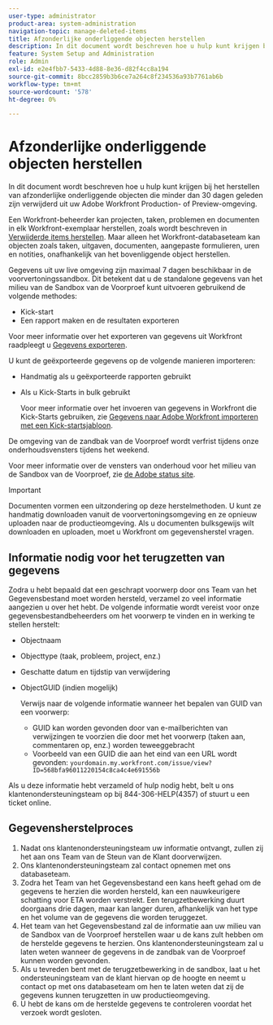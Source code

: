 ```yaml
---
user-type: administrator
product-area: system-administration
navigation-topic: manage-deleted-items
title: Afzonderlijke onderliggende objecten herstellen
description: In dit document wordt beschreven hoe u hulp kunt krijgen bij het herstellen van afzonderlijke onderliggende objecten die minder dan 30 dagen geleden zijn verwijderd uit uw Adobe Workfront Production- of Preview-omgeving.
feature: System Setup and Administration
role: Admin
exl-id: e2e4fbb7-5433-4d88-8e36-d82f4cc8a194
source-git-commit: 8bcc2859b3b6ce7a264c8f234536a93b7761ab6b
workflow-type: tm+mt
source-wordcount: '578'
ht-degree: 0%

---
```


# Afzonderlijke onderliggende objecten herstellen

In dit document wordt beschreven hoe u hulp kunt krijgen bij het herstellen van afzonderlijke onderliggende objecten die minder dan 30 dagen geleden zijn verwijderd uit uw Adobe Workfront Production- of Preview-omgeving.

Een Workfront-beheerder kan projecten, taken, problemen en documenten in elk Workfront-exemplaar herstellen, zoals wordt beschreven in [Verwijderde items herstellen](../../../administration-and-setup/manage-workfront/manage-deleted-items/restore-deleted-items.md). Maar alleen het Workfront-databaseteam kan objecten zoals taken, uitgaven, documenten, aangepaste formulieren, uren en notities, onafhankelijk van het bovenliggende object herstellen.

Gegevens uit uw live omgeving zijn maximaal 7 dagen beschikbaar in de voorvertoningssandbox. Dit betekent dat u de standalone gegevens van het milieu van de Sandbox van de Voorproef kunt uitvoeren gebruikend de volgende methodes:

* Kick-start
* Een rapport maken en de resultaten exporteren

Voor meer informatie over het exporteren van gegevens uit Workfront raadpleegt u [Gegevens exporteren](../../../reports-and-dashboards/reports/creating-and-managing-reports/export-data.md).

U kunt de geëxporteerde gegevens op de volgende manieren importeren:

* Handmatig als u geëxporteerde rapporten gebruikt
* Als u Kick-Starts in bulk gebruikt

   Voor meer informatie over het invoeren van gegevens in Workfront die Kick-Starts gebruiken, zie [Gegevens naar Adobe Workfront importeren met een Kick-startsjabloon](../../../administration-and-setup/manage-workfront/using-kick-starts/import-data-via-kickstarts.md).

De omgeving van de zandbak van de Voorproef wordt verfrist tijdens onze onderhoudsvensters tijdens het weekend.

Voor meer informatie over de vensters van onderhoud voor het milieu van de Sandbox van de Voorproef, zie [de Adobe status site](https://status.adobe.com).

>[!IMPORTANT]
>
>Documenten vormen een uitzondering op deze herstelmethoden. U kunt ze handmatig downloaden vanuit de voorvertoningsomgeving en ze opnieuw uploaden naar de productieomgeving. Als u documenten bulksgewijs wilt downloaden en uploaden, moet u Workfront om gegevensherstel vragen.

## Informatie nodig voor het terugzetten van gegevens

Zodra u hebt bepaald dat een geschrapt voorwerp door ons Team van het Gegevensbestand moet worden hersteld, verzamel zo veel informatie aangezien u over het hebt. De volgende informatie wordt vereist voor onze gegevensbestandbeheerders om het voorwerp te vinden en in werking te stellen herstelt:

* Objectnaam
* Objecttype (taak, probleem, project, enz.)
* Geschatte datum en tijdstip van verwijdering
* ObjectGUID (indien mogelijk)

   Verwijs naar de volgende informatie wanneer het bepalen van GUID van een voorwerp:

   * GUID kan worden gevonden door van e-mailberichten van verwijzingen te voorzien die door met het voorwerp (taken aan, commentaren op, enz.) worden teweeggebracht
   * Voorbeeld van een GUID die aan het eind van een URL wordt gevonden: `yourdomain.my.workfront.com/issue/view?ID=568bfa96011220154c8ca4c4e691556b`

Als u deze informatie hebt verzameld of hulp nodig hebt, belt u ons klantenondersteuningsteam op bij 844-306-HELP(4357) of stuurt u een ticket online.

## Gegevensherstelproces

1. Nadat ons klantenondersteuningsteam uw informatie ontvangt, zullen zij het aan ons Team van de Steun van de Klant doorverwijzen.
1. Ons klantenondersteuningsteam zal contact opnemen met ons databaseteam.
1. Zodra het Team van het Gegevensbestand een kans heeft gehad om de gegevens te herzien die worden hersteld, kan een nauwkeurigere schatting voor ETA worden verstrekt. Een terugzetbewerking duurt doorgaans drie dagen, maar kan langer duren, afhankelijk van het type en het volume van de gegevens die worden teruggezet.
1. Het team van het Gegevensbestand zal de informatie aan uw milieu van de Sandbox van de Voorproef herstellen waar u de kans zult hebben om de herstelde gegevens te herzien. Ons klantenondersteuningsteam zal u laten weten wanneer de gegevens in de zandbak van de Voorproef kunnen worden gevonden.
1. Als u tevreden bent met de terugzetbewerking in de sandbox, laat u het ondersteuningsteam van de klant hiervan op de hoogte en neemt u contact op met ons databaseteam om hen te laten weten dat zij de gegevens kunnen terugzetten in uw productieomgeving.
1. U hebt de kans om de herstelde gegevens te controleren voordat het verzoek wordt gesloten.

